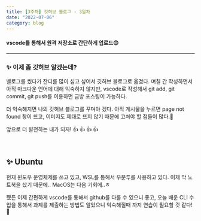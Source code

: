 ```yaml
---
title: [3주차] 깃허브 블로그 - 3일차
date: "2022-07-06"
category: blog
---
```


#### vscode를 통해서 원격 저장소로 간단하게 업로드😊
***

### ✨ 이제 좀 깃허브 알겠는데?

벨로그를 썼다가 잔디를 많이 심고 싶어서 깃허브 블로그로 옮겼다. 며칠 간 작성하면서 아직 마크다운 언어에 대해 익숙하지 않지만, vscode로 작성해서 git add, git commit, git push를 이용하면 금방 포스팅이 가능하다. 

더 익숙해지면 나의 깃허브 블로그를 꾸며야 겠다. 아직 게시물을 누르면 page not found 창이 뜨고, 이미지도 제대로 뜨지 않기 때문에 고쳐야 할 점들이 많다.🧐

앞으로 더 발전하는 내가 되자! 👍  👍  👍  👍 

<br>

## ✨ Ubuntu

현재 윈도우 운영체제를 쓰고 있고, WSL를 통해서 우분투를 사용하고 있다. 이제 막 노트북을 샀기 때문에.. MacOS는 다음 기회에..ㅎ

쨌든 이제 간편하게 vscode를 통해서 github를 다룰 수 있으니 좋고, 오늘 배운 CLI 수업을 통해서 과제를 제출하는 방법도 알았으니 익숙해질때 까지 연습이 필요할 것 같다! 📝 